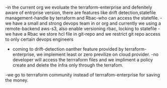 -in the current org we evoluate the terraform-enterprise and defenitely aware of entrprise version, there are features like drift detection,statefile management-handle by terraform and Rbac-who can access the statefile.
-we have a small and strong devops team in or org and currently we using a remote-backend aws-s3, also enable versioning rbac, locking to statefile
-we have a Rbac we store hcl file in git-repo and we restrict git repo access to only certain devops engineers
- coming to drift-detection oanther feature provided by terraform-enterprise, we implement least or zero previlize on cloud provider.
-no developer will access the terrraform files and we impliment a policy create and delete the infra only through the terrafom.

-we go to terrraform community instead of terrrafom-enterprise for saving the money.

